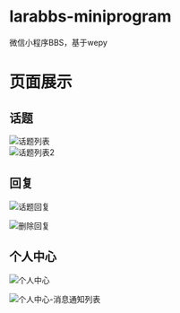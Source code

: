 # larabbs-miniprogram
微信小程序BBS，基于wepy

# 页面展示

## 话题

![话题列表](https://github.com/HubQin/gitlearn/blob/master/images/weapp/WeChat%20Image_20200725010040.jpg)
<br>
![话题列表2](https://github.com/HubQin/gitlearn/blob/master/images/weapp/WeChat%20Image_20200725010035.jpg)
<br>

## 回复
![话题回复](https://github.com/HubQin/gitlearn/blob/master/images/weapp/WeChat%20Image_20200725010029.jpg)
<br>

![删除回复](https://github.com/HubQin/gitlearn/blob/master/images/weapp/WeChat%20Image_20200725010022.jpg)

## 个人中心

![个人中心](https://github.com/HubQin/gitlearn/blob/master/images/weapp/WeChat%20Image_20200725010014.jpg)
<br>


![个人中心-消息通知列表](https://github.com/HubQin/gitlearn/blob/master/images/weapp/WeChat%20Image_20200725005942.jpg)

